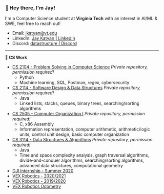 ### :wave:  Hey there, I'm Jay!
I'm a Computer Science student at **Virginia Tech** with an interest in AI/ML & SWE, feel free to reach out!

- Email: jkatyan@vt.edu
- LinkedIn: [Jay Katyan | LinkedIn](https://www.linkedin.com/in/jkatyan/)
- Discord: [datastructure | Discord](https://discordapp.com/users/297524766770987018)

---

**🍎 CS Work**

- [CS 2104 - Problem Solving in Computer Science](https://github.com/Jkatyan/CS-2104) *Private repository, permission required!*
  - Python
  - Machine learning, SQL, Postman, regex, cybersecurity
- [CS 2114 - Software Design & Data Structures](https://github.com/Jkatyan/CS-2114) *Private repository, permission required!*
  - Java
  - Linked lists, stacks, queues, binary trees, searching/sorting algorithms
- [CS 2505 - Computer Organization I](https://github.com/Jkatyan/CS-2505) *Private repository, permission required!*
  - C, x86 Assembly
  - Information representation, computer arithmetic, arithmetic/logic units, control unit design, basic computer organization
- [CS 3114 - Data Structures & Algorithms](https://github.com/Jkatyan/CS-3114) *Private repository, permission required!*
  - Java
  - Time and space complexity analysis, graph traversal algorithms, divide-and-conquer algorithms, searching/sorting algorithms, advanced data structures, computational geometry
- [DJI Internship - Summer 2020](https://github.com/Jkatyan/DJI-Robomaster-2020)
- [VEX Robotics - 2020/2021](https://github.com/Jkatyan/2602H-2020-2021)
- [VEX Robotics - 2019/2020](https://github.com/Jkatyan/2602H-2019-2020)
- [VEX Robotics Odometry](https://github.com/Jkatyan/Odometry)

